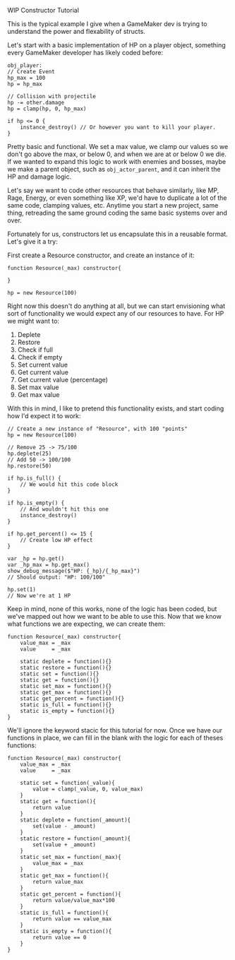 WIP Constructor Tutorial

This is the typical example I give when a GameMaker dev is trying to understand the power and flexability of structs.

Let's start with a basic implementation of HP on a player object, something every GameMaker developer has likely coded before:
```
obj_player:
// Create Event
hp_max = 100
hp = hp_max

// Collision with projectile
hp -= other.damage
hp = clamp(hp, 0, hp_max)

if hp <= 0 {
	instance_destroy() // Or however you want to kill your player.
}
```

Pretty basic and functional. We set a max value, we clamp our values so we don't go above the max, or below 0, and when we are at or below 0 we die.
If we wanted to expand this logic to work with enemies and bosses, maybe we make a parent object, such as ``obj_actor_parent``, and it can inherit the HP and damage logic.

Let's say we want to code other resources that behave similarly, like MP, Rage, Energy, or even something like XP, we'd have to duplicate a lot of the same code, clamping values, etc. Anytime you start a new project, same thing, retreading the same ground coding the same basic systems over and over.

Fortunately for us, constructors let us encapsulate this in a reusable format. Let's give it a try:

First create a Resource constructor, and create an instance of it:
```
function Resource(_max) constructor{
	
}

hp = new Resource(100)
```

Right now this doesn't do anything at all, but we can start envisioning what sort of functionality we would expect any of our resources to have. For HP we might want to:
1. Deplete
2. Restore
3. Check if full
4. Check if empty
5. Set current value
6. Get current value
7. Get current value (percentage)
8. Set max value
9. Get max value

With this in mind, I like to pretend this functionality exists, and start coding how I'd expect it to work:
```
// Create a new instance of "Resource", with 100 "points"
hp = new Resource(100)

// Remove 25 -> 75/100
hp.deplete(25)
// Add 50 -> 100/100
hp.restore(50) 

if hp.is_full() {
	// We would hit this code block
}

if hp.is_empty() {
	// And wouldn't hit this one
	instance_destroy()
}

if hp.get_percent() <= 15 {
	// Create low HP effect
}

var _hp = hp.get()
var _hp_max = hp.get_max()
show_debug_message($"HP: {_hp}/{_hp_max}")
// Should output: "HP: 100/100"

hp.set(1)
// Now we're at 1 HP
```

Keep in mind, none of this works, none of the logic has been coded, but we've mapped out how we want to be able to use this. Now that we know what functions we are expecting, we can create them:
```
function Resource(_max) constructor{
	value_max = _max
	value     = _max
	
	static deplete = function(){}
	static restore = function(){}
	static set = function(){}
	static get = function(){}
	static set_max = function(){}
	static get_max = function(){}
	static get_percent = function(){}
	static is_full = function(){}
	static is_empty = function(){} 
}
```

We'll ignore the keyword stacic for this tutorial for now. Once we have our functions in place, we can fill in the blank with the logic for each of theses functions:
```
function Resource(_max) constructor{
	value_max = _max
	value     = _max
	
	static set = function(_value){
		value = clamp(_value, 0, value_max)
	}
	static get = function(){
		return value
	}
	static deplete = function(_amount){
		set(value - _amount)
	}
	static restore = function(_amount){
		set(value + _amount)
	}
	static set_max = function(_max){
		value_max = _max
	}
	static get_max = function(){
		return value_max
	}
	static get_percent = function(){
		return value/value_max*100
	}
	static is_full = function(){
		return value == value_max
	}
	static is_empty = function(){
		return value == 0
	} 
}
```






